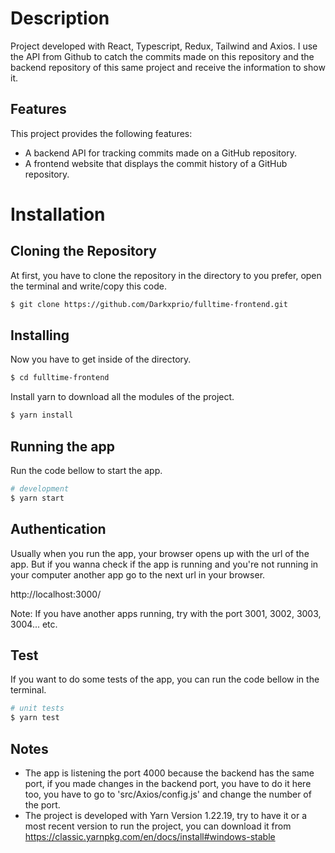 # Description

Project developed with React, Typescript, Redux, Tailwind and Axios.
I use the API from Github to catch the commits made on this repository and the backend repository of this same project and receive the information to show it.

## Features

This project provides the following features:

- A backend API for tracking commits made on a GitHub repository.
- A frontend website that displays the commit history of a GitHub repository.

# Installation

## Cloning the Repository

At first, you have to clone the repository in the directory to you prefer, open the terminal and write/copy this code.

```bash
$ git clone https://github.com/Darkxprio/fulltime-frontend.git
```

## Installing

Now you have to get inside of the directory.

```bash
$ cd fulltime-frontend
```

Install yarn to download all the modules of the project.

```bash
$ yarn install
```

## Running the app

Run the code bellow to start the app.

```bash
# development
$ yarn start
```

## Authentication

Usually when you run the app, your browser opens up with the url of the app. But if you wanna check if the app is running and you're not running in your computer another app go to the next url in your browser.

http://localhost:3000/

Note: If you have another apps running, try with the port 3001, 3002, 3003, 3004... etc.

## Test

If you want to do some tests of the app, you can run the code bellow in the terminal.

```bash
# unit tests
$ yarn test
```

## Notes

- The app is listening the port 4000 because the backend has the same port, if you made changes in the backend port, you have to do it here too, you have to go to 'src/Axios/config.js' and change the number of the port.
- The project is developed with Yarn Version 1.22.19, try to have it or a most recent version to run the project, you can download it from https://classic.yarnpkg.com/en/docs/install#windows-stable
